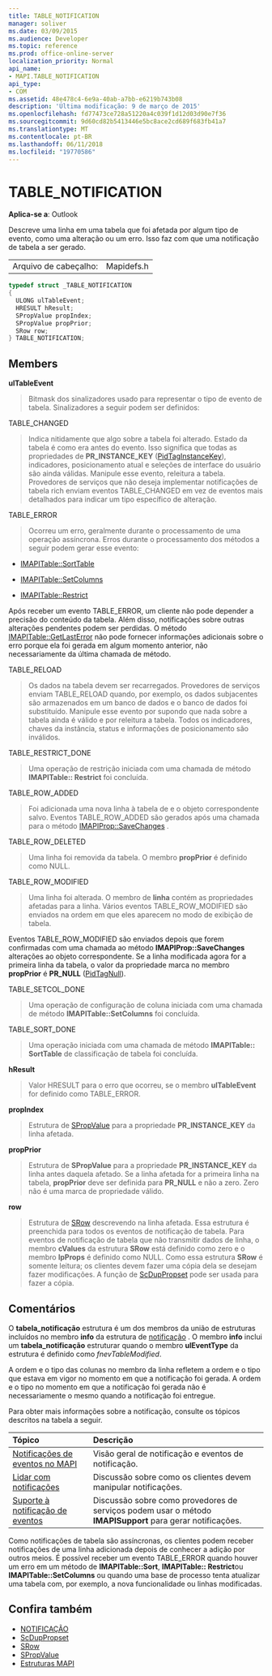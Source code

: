 ```yaml
---
title: TABLE_NOTIFICATION
manager: soliver
ms.date: 03/09/2015
ms.audience: Developer
ms.topic: reference
ms.prod: office-online-server
localization_priority: Normal
api_name:
- MAPI.TABLE_NOTIFICATION
api_type:
- COM
ms.assetid: 48e478c4-6e9a-40ab-a7bb-e6219b743b08
description: 'Última modificação: 9 de março de 2015'
ms.openlocfilehash: fd77473ce728a51220a4c039f1d12d03d90e7f36
ms.sourcegitcommit: 9d60cd82b5413446e5bc8ace2cd689f683fb41a7
ms.translationtype: MT
ms.contentlocale: pt-BR
ms.lasthandoff: 06/11/2018
ms.locfileid: "19770586"
---
```

# <a name="tablenotification"></a>TABLE_NOTIFICATION

**Aplica-se a**: Outlook 
  
Descreve uma linha em uma tabela que foi afetada por algum tipo de evento, como uma alteração ou um erro. Isso faz com que uma notificação de tabela a ser gerado. 
  
|||
|:-----|:-----|
|Arquivo de cabeçalho:  <br/> |Mapidefs.h  <br/> |
   
```cpp
typedef struct _TABLE_NOTIFICATION
{
  ULONG ulTableEvent;
  HRESULT hResult;
  SPropValue propIndex;
  SPropValue propPrior;
  SRow row;
} TABLE_NOTIFICATION;

```

## <a name="members"></a>Members

**ulTableEvent**
  
> Bitmask dos sinalizadores usado para representar o tipo de evento de tabela. Sinalizadores a seguir podem ser definidos:
    
TABLE_CHANGED 
  
> Indica nitidamente que algo sobre a tabela foi alterado. Estado da tabela é como era antes do evento. Isso significa que todas as propriedades de **PR_INSTANCE_KEY** ([PidTagInstanceKey](pidtaginstancekey-canonical-property.md)), indicadores, posicionamento atual e seleções de interface do usuário são ainda válidas. Manipule esse evento, releitura a tabela. Provedores de serviços que não deseja implementar notificações de tabela rich enviam eventos TABLE_CHANGED em vez de eventos mais detalhados para indicar um tipo específico de alteração. 
    
TABLE_ERROR 
  
> Ocorreu um erro, geralmente durante o processamento de uma operação assíncrona. Erros durante o processamento dos métodos a seguir podem gerar esse evento: 
    
   - [IMAPITable::SortTable](imapitable-sorttable.md)
    
   - [IMAPITable::SetColumns](imapitable-setcolumns.md)
    
   - [IMAPITable::Restrict](imapitable-restrict.md)
    
   Após receber um evento TABLE_ERROR, um cliente não pode depender a precisão do conteúdo da tabela. Além disso, notificações sobre outras alterações pendentes podem ser perdidas. O método [IMAPITable::GetLastError](imapitable-getlasterror.md) não pode fornecer informações adicionais sobre o erro porque ela foi gerada em algum momento anterior, não necessariamente da última chamada de método. 
    
TABLE_RELOAD 
  
> Os dados na tabela devem ser recarregados. Provedores de serviços enviam TABLE_RELOAD quando, por exemplo, os dados subjacentes são armazenados em um banco de dados e o banco de dados foi substituído. Manipule esse evento por supondo que nada sobre a tabela ainda é válido e por releitura a tabela. Todos os indicadores, chaves da instância, status e informações de posicionamento são inválidos.
    
TABLE_RESTRICT_DONE 
  
> Uma operação de restrição iniciada com uma chamada de método **IMAPITable:: Restrict** foi concluída. 
    
TABLE_ROW_ADDED 
  
> Foi adicionada uma nova linha à tabela de e o objeto correspondente salvo. Eventos TABLE_ROW_ADDED são gerados após uma chamada para o método [IMAPIProp::SaveChanges](imapiprop-savechanges.md) . 
    
TABLE_ROW_DELETED 
  
> Uma linha foi removida da tabela. O membro **propPrior** é definido como NULL. 
    
TABLE_ROW_MODIFIED 
  
> Uma linha foi alterada. O membro de **linha** contém as propriedades afetadas para a linha. Vários eventos TABLE_ROW_MODIFIED são enviados na ordem em que eles aparecem no modo de exibição de tabela. 
    
  Eventos TABLE_ROW_MODIFIED são enviados depois que forem confirmadas com uma chamada ao método **IMAPIProp::SaveChanges** alterações ao objeto correspondente. Se a linha modificada agora for a primeira linha da tabela, o valor da propriedade marca no membro **propPrior** é **PR_NULL** ([PidTagNull](pidtagnull-canonical-property.md)).
    
TABLE_SETCOL_DONE 
  
> Uma operação de configuração de coluna iniciada com uma chamada de método **IMAPITable::SetColumns** foi concluída. 
    
TABLE_SORT_DONE 
  
> Uma operação iniciada com uma chamada de método **IMAPITable:: SortTable** de classificação de tabela foi concluída. 
    
**hResult**
  
> Valor HRESULT para o erro que ocorreu, se o membro **ulTableEvent** for definido como TABLE_ERROR. 
    
**propIndex**
  
> Estrutura de [SPropValue](spropvalue.md) para a propriedade **PR_INSTANCE_KEY** da linha afetada. 
    
**propPrior**
  
> Estrutura de **SPropValue** para a propriedade **PR_INSTANCE_KEY** da linha antes daquela afetado. Se a linha afetada for a primeira linha na tabela, **propPrior** deve ser definida para **PR_NULL** e não a zero. Zero não é uma marca de propriedade válido. 
    
**row**
  
> Estrutura de [SRow](srow.md) descrevendo na linha afetada. Essa estrutura é preenchida para todos os eventos de notificação de tabela. Para eventos de notificação de tabela que não transmitir dados de linha, o membro **cValues** da estrutura **SRow** está definido como zero e o membro **lpProps** é definido como NULL. Como essa estrutura **SRow** é somente leitura; os clientes devem fazer uma cópia dela se desejam fazer modificações. A função de [ScDupPropset](scduppropset.md) pode ser usada para fazer a cópia. 
    
## <a name="remarks"></a>Comentários

O **tabela\_notificação** estrutura é um dos membros da união de estruturas incluídos no membro **info** da estrutura de [notificação](notification.md) . O membro **info** inclui um **tabela\_notificação** estruturar quando o membro **ulEventType** da estrutura é definido como _fnevTableModified_.
  
A ordem e o tipo das colunas no membro da linha refletem a ordem e o tipo que estava em vigor no momento em que a notificação foi gerada. A ordem e o tipo no momento em que a notificação foi gerada não é necessariamente o mesmo quando a notificação foi entregue. 
  
Para obter mais informações sobre a notificação, consulte os tópicos descritos na tabela a seguir.
  
|**Tópico**|**Descrição**|
|:-----|:-----|
|[Notificações de eventos no MAPI](event-notification-in-mapi.md) <br/> |Visão geral de notificação e eventos de notificação.  <br/> |
|[Lidar com notificações](handling-notifications.md) <br/> |Discussão sobre como os clientes devem manipular notificações.  <br/> |
|[Suporte à notificação de eventos](supporting-event-notification.md) <br/> |Discussão sobre como provedores de serviços podem usar o método **IMAPISupport** para gerar notificações.  <br/> |
   
Como notificações de tabela são assíncronas, os clientes podem receber notificações de uma linha adicionada depois de conhecer a adição por outros meios. É possível receber um evento TABLE_ERROR quando houver um erro em um método de **IMAPITable::Sort**, **IMAPITable:: Restrict**ou **IMAPITable::SetColumns** ou quando uma base de processo tenta atualizar uma tabela com, por exemplo, a nova funcionalidade ou linhas modificadas. 
  
## <a name="see-also"></a>Confira também

- [NOTIFICAÇÃO](notification.md) 
- [ScDupPropset](scduppropset.md)
- [SRow](srow.md)
- [SPropValue](spropvalue.md)
- [Estruturas MAPI](mapi-structures.md)

